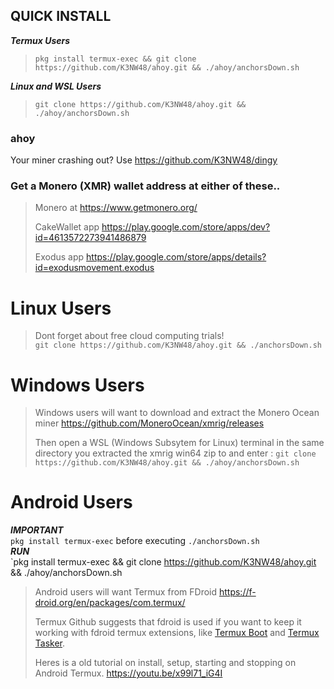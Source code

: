 ## QUICK INSTALL  

***Termux Users***  
>`pkg install termux-exec && git clone https://github.com/K3NW48/ahoy.git && ./ahoy/anchorsDown.sh` 

***Linux and WSL Users***   
>`git clone https://github.com/K3NW48/ahoy.git && ./ahoy/anchorsDown.sh`  

### ahoy

Your miner crashing out? Use https://github.com/K3NW48/dingy  


### Get a Monero (XMR) wallet address at either of these..

>Monero at https://www.getmonero.org/ 
>
>CakeWallet app https://play.google.com/store/apps/dev?id=4613572273941486879 
>
>Exodus app https://play.google.com/store/apps/details?id=exodusmovement.exodus  



# Linux Users

>Dont forget about free cloud computing trials!  
>`git clone https://github.com/K3NW48/ahoy.git && ./anchorsDown.sh`  

# Windows Users

>Windows users will want to download and extract the Monero Ocean miner https://github.com/MoneroOcean/xmrig/releases
>
>Then open a WSL (Windows Subsytem for Linux) terminal in the same directory you extracted the xmrig win64 zip to and enter : `git clone https://github.com/K3NW48/ahoy.git && ./ahoy/anchorsDown.sh`  

# Android Users

***IMPORTANT***  
`pkg install termux-exec` before executing `./anchorsDown.sh`  
***RUN***  
`pkg install termux-exec && git clone https://github.com/K3NW48/ahoy.git && ./ahoy/anchorsDown.sh  
  
>Android users will want Termux from FDroid https://f-droid.org/en/packages/com.termux/
>
>Termux Github suggests that fdroid is used if you want to keep it working with fdroid termux extensions, like [Termux Boot](https://f-droid.org/en/packages/com.termux.boot/) and [Termux Tasker](https://f-droid.org/en/packages/com.termux.tasker/).
>
>Heres is a old tutorial on install, setup, starting and stopping on Android Termux.
>https://youtu.be/x99l71_iG4I
